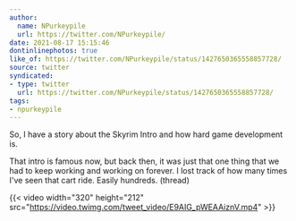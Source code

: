 ```yaml
---
author:
  name: NPurkeypile
  url: https://twitter.com/NPurkeypile/
date: 2021-08-17 15:15:46
dontinlinephotos: true
like_of: https://twitter.com/NPurkeypile/status/1427650365558857728/
source: twitter
syndicated:
- type: twitter
  url: https://twitter.com/NPurkeypile/status/1427650365558857728/
tags:
- npurkeypile
---
```


So, I have a story about the Skyrim Intro and how hard game development is.



That intro is famous now, but back then, it was just that one thing that we had to keep working and working on forever. I lost track of how many times I've seen that cart ride. Easily hundreds. (thread) 

{{< video width="320" height="212" src="https://video.twimg.com/tweet_video/E9AIG_pWEAAiznV.mp4" >}}